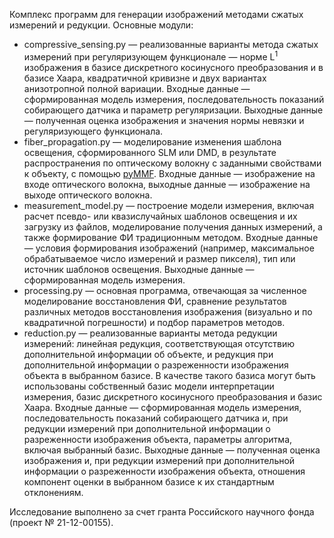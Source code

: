 Комплекс программ для генерации изображений методами сжатых измерений и редукции.
Основные модули:

- compressive_sensing.py — реализованные варианты метода сжатых измерений при
регуляризующем функционале — норме L<sup>1</sup> изображения в базисе
дискретного косинусного преобразования и в базисе Хаара, квадратичной кривизне и двух вариантах
анизотропной полной вариации. Входные данные — сформированная
модель измерения, последовательность показаний собирающего датчика и параметр
регуляризации. Выходные данные — полученная оценка изображения и значения
нормы невязки и регуляризующего функционала.
- fiber_propagation.py — моделирование изменения шаблона освещения,
сформированного SLM или DMD, в результате распространения по оптическому волокну
с заданными свойствами к объекту, с помощью [pyMMF](https://github.com/vongostev/pyMMF).
Входные данные — изображение на входе оптического волокна,
выходные данные — изображение на
выходе оптического волокна.
- measurement_model.py — построение модели измерения, включая
расчет псевдо- или квазислучайных шаблонов освещения и их загрузку из файлов,
моделирование получения данных измерений, а также формирование ФИ традиционным методом.
Входные данные — условия формирования изображений
(например, максимальное обрабатываемое число измерений и размер пикселя), тип
или источник шаблонов освещения. Выходные данные — сформированная модель
измерения.
- processing.py — основная программа, отвечающая за численное моделирование восстановления ФИ,
сравнение результатов различных методов восстановления изображения
(визуально и по квадратичной погрешности) и подбор параметров методов.
- reduction.py — реализованные варианты метода редукции измерений:
линейная редукция, соответствующая отсутствию дополнительной информации об
объекте, и редукция при дополнительной информации о разреженности изображения объекта в выбранном базисе.
В качестве такого базиса могут быть использованы
собственный базис модели интерпретации измерения, базис дискретного косинусного преобразования и базис Хаара.
Входные данные — сформированная модель измерения, последовательность показаний собирающего датчика
и, при редукции измерений при дополнительной информации о разреженности изображения объекта,
параметры алгоритма, включая выбранный базис. Выходные данные — полученная
оценка изображения и, при редукции измерений при дополнительной информации
о разреженности изображения объекта, отношения компонент оценки в выбранном
базисе к их стандартным отклонениям.

Исследование выполнено за счет гранта Российского научного фонда (проект № 21-12-00155).
